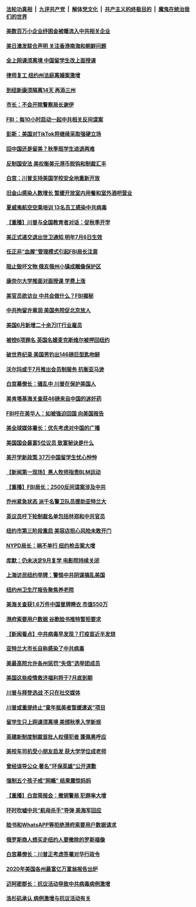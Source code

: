 

####  [法轮功真相](../../../../basic/blob/master/README.md?t=07082102) &nbsp;|&nbsp; [九评共产党](../../../../9ping.md/blob/master/README.md?t=07082102) &nbsp;|&nbsp; [解体党文化](../../../../jtdwh.md/blob/master/README.md?t=07082102)  &nbsp;|&nbsp; [共产主义的终极目的](../../../../gczydzjmd.md/blob/master/README.md?t=07082102) &nbsp;|&nbsp; [魔鬼在统治我们的世界](../../../../mgztzwmdsj.md/blob/master/README.md?t=07082102) 

#### [美数百万小企业纾困金被曝流入中共相关企业](../pages/nsc412/n12241008.md?t=07082102) 

#### [美日澳发联合声明 关注香港南海和朝鲜问题](../pages/nsc412/n12240998.md?t=07082102) 

#### [全上网课须离境  中国留学生改上面授课](../pages/nsc412/n12240399.md?t=07082102) 

#### [律师复工 纽约州法庭离婚案激增](../pages/nsc412/n12240401.md?t=07082102) 

#### [到纽新康须隔离14天 再添三州](../pages/nsc412/n12240409.md?t=07082102) 

#### [市长：不会开除警察局长谢伊](../pages/nsc412/n12240396.md?t=07082102) 

#### [FBI：每10小时启动一起中共相关反间谍案](../pages/nsc412/n12239799.md?t=07082102) 

#### [彭斯：美国对TikTok将继续采取强硬立场](../pages/nsc412/n12240299.md?t=07082102) 

#### [回中国还是留美？秋季班学生进退两难](../pages/nsc412/n12240236.md?t=07082102) 

#### [反制国安法 美权衡美元港币脱钩和制裁汇丰](../pages/nsc412/n12240249.md?t=07082102) 

#### [白宫：川普支持美国学校安全地重新开放](../pages/nsc412/n12240060.md?t=07082102) 

#### [旧金山感染人数增长 暂缓开放室内用餐和室外酒吧营业](../pages/nsc412/n12240073.md?t=07082102) 

#### [夏威夷航空空乘培训   13名员工感染中共病毒](../pages/nsc412/n12240054.md?t=07082102) 

#### [【重播】川普与全国教育者对话：促秋季开学](../pages/nsc412/n12239239.md?t=07082102) 

#### [美正式递交退出世卫通知 明年7月6日生效](../pages/nsc412/n12239902.md?t=07082102) 

#### [任正非“血腥”管理模式引起FBI局长注意](../pages/nsc412/n12239966.md?t=07082102) 

#### [阻止毁坏文物 俄亥俄州小镇成雕像保护区](../pages/nsc412/n12239759.md?t=07082102) 

#### [康奈尔大学推面对面授课 学费上涨](../pages/nsc412/n12239866.md?t=07082102) 

#### [美官员欲访台 中共会做什么？FBI揭秘](../pages/nsc412/n12239406.md?t=07082102) 

#### [中共拘留许章润 美国务院促北京放人](../pages/nsc412/n12239669.md?t=07082102) 

#### [美国6月新增二十余万IT行业雇员](../pages/nsc412/n12239595.md?t=07082102) 

#### [被控6项罪名 英国名媛麦克斯维尔被押回纽约](../pages/nsc412/n12238014.md?t=07082102) 

#### [破世界纪录 美国男钓出146磅巨型匙吻鲟](../pages/nsc412/n12239111.md?t=07082102) 

#### [沃尔玛或于7月推出会员制服务 抗衡亚马逊](../pages/nsc412/n12239582.md?t=07082102) 

#### [白宫幕僚长：骚乱中 川普在保护美国人](../pages/nsc412/n12239396.md?t=07082102) 

#### [美肯塔基海关查获46磅来自中国的迷奸药](../pages/nsc412/n12237466.md?t=07082102) 

#### [FBI吁在美华人：如被强迫回国 向美国报告](../pages/nsc412/n12239450.md?t=07082102) 

#### [美全球媒体署长：优先考虑对中国的广播](../pages/nsc412/n12239365.md?t=07082102) 

#### [美国国会最富5位议员 致富秘诀是什么](../pages/nsc412/n12239102.md?t=07082102) 

#### [美开学新政策 37万中国留学生忧心忡忡](../pages/nsc412/n12239233.md?t=07082102) 

#### [【新闻第一现场】黑人牧师指责BLM运动](../pages/nsc412/n12239122.md?t=07082102) 

#### [【重播】FBI局长：2500反间谍案涉及中共](../pages/nsc412/n12236620.md?t=07082102) 

#### [乔州紧急状态 派千名警卫队员援助亚特兰大](../pages/nsc412/n12239062.md?t=07082102) 

#### [英议员吁下轮制裁名单包括林郑和中共官员](../pages/nsc412/n12238655.md?t=07082102) 

#### [纽约市第三阶段重启  美容店担心风险未敢开门](../pages/nsc412/n12237916.md?t=07082102) 

#### [NYPD局长：祸不单行 纽约枪击案大增](../pages/nsc412/n12237908.md?t=07082102) 

#### [库默：仍未决定9月复学 电影院持续关闭](../pages/nsc412/n12237930.md?t=07082102) 

#### [上海访民纽约举牌：警惕中共阴谋搞乱美国](../pages/nsc412/n12237891.md?t=07082102) 

#### [纽约州卫生厅报告聚焦养老院](../pages/nsc412/n12237911.md?t=07082102) 

#### [美海关查获1.6万件中国冒牌睡衣 市值550万](../pages/nsc412/n12237797.md?t=07082102) 

#### [港府索要用户数据 谷歌脸书推特暂拒要求](../pages/nsc412/n12237681.md?t=07082102) 

#### [【新闻看点】中共病毒早发现？打疫苗近半发烧](../pages/nsc412/n12237234.md?t=07082102) 

#### [亚特兰大市长自称感染了中共病毒](../pages/nsc412/n12237546.md?t=07082102) 

#### [美最高院允许各州惩罚“失信”选举团成员](../pages/nsc412/n12237551.md?t=07082102) 

#### [美国这些疫情救济福利将于7月底到期](../pages/nsc412/n12237422.md?t=07082102) 

#### [川普与拜登选战 不只在社交媒体](../pages/nsc412/n12237484.md?t=07082102) 

#### [川普或重提终止“童年抵美者暂缓遣返”项目](../pages/nsc412/n12237323.md?t=07082102) 

#### [留学生只上网课须离境 美颁秋季入学新规](../pages/nsc412/n12237306.md?t=07082102) 

#### [英建新制度制裁首批人权侵犯者 蓬佩奥呼应](../pages/nsc412/n12237281.md?t=07082102) 

#### [美校车司机受小朋友启发 获大学学位成老师](../pages/nsc412/n12237150.md?t=07082102) 

#### [曾经误导公众 著名“环保英雄”公开道歉](../pages/nsc412/n12236295.md?t=07082102) 

#### [强制五个孩子戒“网瘾” 结果震惊妈妈](../pages/nsc412/n12237076.md?t=07082102) 

#### [【重播】白宫简报会：撤销警局 犯罪率大增](../pages/nsc412/n12236567.md?t=07082102) 

#### [环时吹嘘中共“航母杀手”导弹 美海军回应](../pages/nsc412/n12236663.md?t=07082102) 

#### [脸书和WhatsAPP等拒绝港府索要用户数据请求](../pages/nsc412/n12236669.md?t=07082102) 

#### [俄罗斯商人想买走纽约人要撤除的罗斯福像](../pages/nsc412/n12234844.md?t=07082102) 

#### [白宫幕僚长：川普正考虑签署对华行政令](../pages/nsc412/n12236557.md?t=07082102) 

#### [2020年美国各州最富亿万富翁报告出炉](../pages/nsc412/n12236331.md?t=07082102) 

#### [迈阿密郡长：抗议活动导致中共病毒病例激增](../pages/nsc412/n12236379.md?t=07082102) 

#### [洛杉矶承认 病例激增与抗议活动有关](../pages/nsc412/n12235993.md?t=07082102) 

